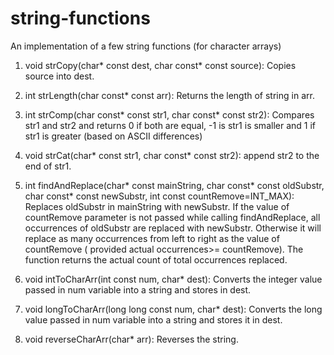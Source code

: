# string-functions
An implementation of a few string functions (for character arrays)

1. void strCopy(char* const dest, char const* const source): Copies source into dest.

2. int strLength(char const* const arr): Returns the length of string in arr.

3. int strComp(char const* const str1, char const* const str2):  Compares str1 and str2 and returns 0 if both are equal, -1 is str1 is smaller and 1 if str1 is greater (based on ASCII differences)

4. void strCat(char* const str1, char const* const str2): append str2 to the end of str1.

5. int findAndReplace(char* const mainString, char const* const oldSubstr, char const* const newSubstr, int const countRemove=INT_MAX):  Replaces oldSubstr in mainString with newSubstr. If the value of countRemove parameter is not passed while calling findAndReplace, all occurrences of oldSubstr are replaced with newSubstr. Otherwise it will replace as many occurrences from left to right as the value of countRemove ( provided actual occurrences>= countRemove). The function returns the actual count of total occurrences replaced.

6. void intToCharArr(int const num, char* dest): Converts the integer value passed in num variable into a string and stores in dest.

7. void longToCharArr(long long const num, char* dest): Converts the long value passed in num variable into a string and stores it in dest.

8. void reverseCharArr(char* arr):  Reverses the string.
